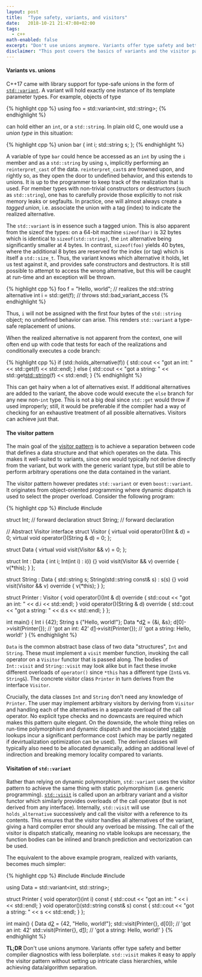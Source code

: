 ```yaml
---
layout: post
title:  "Type safety, variants, and visitors"
date:   2018-10-21 21:47:08+02:00
tags:
  - c++
math-enabled: false
excerpt: "Don't use unions anymore. Variants offer type safety and better compiler diagnostics with less boilerplate. std::visit makes it easy to apply the visitor pattern without setting up intricate class hierarchies, while achieving data/algorithm separation."
disclaimer: "This post covers the basics of variants and the visitor pattern in detail. It is meant as preparation for an upcoming post on some more creative uses of visitors."
---
```


#### Variants vs. unions

C++17 came with library support for type-safe unions in the form of
[`std::variant`][2]. A variant will hold exactly one instance of its template
parameter types. For example, objects of type

{% highlight cpp %}
using foo = std::variant<int, std::string>;
{% endhighlight %}
    
can hold either an `int`, or a `std::string`. In plain old C, one would use a
_union type_ in this situation:

{% highlight cpp %}
union bar {
    int i;
    std::string s;
};
{% endhighlight %}

A variable of type `bar` could hence be accessed as an `int` by using the `i`
member and as a `std::string` by using `s`, implicitly performing an
`reinterpret_cast` of the data. `reinterpret_cast`s are frowned upon, and
rightly so, as they open the door to undefined behavior, and this extends to
unions. It is up to the programmer to keep track of the realization that is
used. For member types with non-trivial constructors or destructors (such as
`std::string`), one has to carefully provide those explicitly to not risk memory
leaks or segfaults. In practice, one will almost always create a _tagged union_,
i.e. associate the union with a tag (index) to indicate the realized
alternative.

The `std::variant` is in essence such a tagged union. This is also apparent from
the sizeof the types: on a 64-bit machine `sizeof(bar)` is 32 bytes which is
identical to `sizeof(std::string)`, the `int` alternative being significantly
smaller at 4 bytes. In contrast, `sizeof(foo)` yields 40 bytes, where the
additional 8 bytes are reserved for the index (or tag) which is itself a
`std::size_t`. Thus, the variant knows which alternative it holds, let us test
against it, and provides safe constructors and destructors. It is still possible
to attempt to access the wrong alternative, but this will be caught at run-time
and an exception will be thrown.

{% highlight cpp %}
foo f = "Hello, world";   // realizes the std::string alternative
int i = std::get<int>(f); // throws std::bad_variant_access
{% endhighlight %}

Thus, `i` will not be assigned with the first four bytes of the `std::string`
object; no undefined behavior can arise. This renders `std::variant` a type-safe
replacement of unions.

When the realized alternative is not apparent from the context, one will often
end up with code that tests for each of the realizations and conditionally
executes a code branch:

{% highlight cpp %}
if (std::holds_alternative<int>(f)) {
    std::cout << "got an int: " << std::get<int>(f) << std::endl;
} else {
    std::cout << "got a string: " << std::get<std::string>(f)
              << std::endl;
}
{% endhighlight %}

This can get hairy when a lot of alternatives exist. If additional alternatives
are added to the variant, the above code would execute the `else` branch for any
new non-`int` type. This is not a big deal since `std::get` would throw if used
improperly; still, it would be preferable if the compiler had a way of checking
for an exhaustive treatment of all possible alternatives. Visitors can achieve
just that.

#### The visitor pattern

The main goal of the [visitor pattern][1] is to achieve a separation between code
that defines a data structure and that which operates on the data. This makes
it well-suited to variants, since one would typically not derive directly from
the variant, but work with the generic variant type, but still be able to
perform arbitrary operations one the data contained in the variant.

The visitor pattern however predates `std::variant` or even `boost::variant`. It
originates from object-oriented programming where dynamic dispatch is used to
select the proper overload. Consider the following program:

{% highlight cpp %}
#include <iostream>
#include <string>

struct Int;    // forward declaration
struct String; // forward declaration

// Abstract Visitor interface
struct Visitor {
    virtual void operator()(Int & d) = 0;
    virtual void operator()(String & d) = 0;
};

struct Data {
    virtual void visit(Visitor && v) = 0;
};

struct Int : Data {
    int i;
    Int(int i) : i(i) {}
    void visit(Visitor && v) override {
        v(*this);
    }
};

struct String : Data {
    std::string s;
    String(std::string const& s) : s(s) {}
    void visit(Visitor && v) override {
        v(*this);
    }
};

struct Printer : Visitor {
    void operator()(Int & d) override {
        std::cout << "got an int: " << d.i << std::endl;
    }
    void operator()(String & d) override {
        std::cout << "got a string: " << d.s << std::endl;
    }
};

int main() {
    Int i {42};
    String s {"Hello, world!"};
    Data *d[2] = {&i, &s};
    d[0]->visit(Printer{}); // 'got an int: 42'
    d[1]->visit(Printer{}); // 'got a string: Hello, world!'
}
{% endhighlight %}

`Data` is the common abstract base class of two data "structures", `Int` and
`String`. These must implement a `visit` member function, invoking the call
operator on a `Visitor` functor that is passed along. The bodies of `Int::visit`
and `String::visit` may look alike but in fact these invoke different overloads
of `operator()` since `*this` has a different type (`Int&` vs. `String&`). The
concrete visitor class `Printer` in turn derives from the interface `Visitor`.

Crucially, the data classes `Int` and `String` don't need any knowledge of
`Printer`. The user may implement arbitrary visitors by deriving from `Visitor`
and handling each of the alternatives in a separate overload of the call
operator. No explicit type checks and no downcasts are required which makes this
pattern quite elegant. On the downside, the whole thing relies on run-time
polymorphism and dynamic dispatch and the associated [vtable][4] lookups incur
a significant performance cost (which may be partly negated if devirtualization
optimization can be used). The derived classes will typically also need to be
allocated dynamically, adding an additional level of indirection and breaking
memory locality compared to variants.

#### Visitation of `std::variant`

Rather than relying on dynamic polymorphism, `std::variant` uses the visitor
pattern to achieve the same thing with static polymorphism (i.e. generic
programming). [`std::visit`][3] is called upon an arbitrary variant and a
visitor functor which similarly provides overloads of the call operator (but is
not derived from any interface). Internally, `std::visit` will use
`holds_alternative` successively and call the visitor with a reference to its
contents. This ensures that the visitor handles all alternatives of the variant,
giving a hard compiler error should any overload be missing. The call of the
visitor is dispatch statically, meaning no vtable lookups are necessary, the
function bodies can be inlined and branch prediction and vectorization can be used.

The equivalent to the above example program, realized with variants, becomes
much simpler:

{% highlight cpp %}
#include <iostream>
#include <string>
#include <variant>

using Data = std::variant<int, std::string>;

struct Printer {
    void operator()(int i) const {
        std::cout << "got an int: " << i << std::endl;
    }
    void operator()(std::string const& s) const {
        std::cout << "got a string: " << s << std::endl;
    }
};

int main() {
    Data d[2] = {42, "Hello, world!"};
    std::visit(Printer{}, d[0]); // 'got an int: 42'
    std::visit(Printer{}, d[1]); // 'got a string: Hello, world!'
}
{% endhighlight %}

**TL;DR** Don't use unions anymore. Variants offer type safety and better
compiler diagnostics with less boilerplate. `std::visit` makes it easy to apply
the visitor pattern without setting up intricate class hierarchies, while
achieving data/algorithm separation.


[1]: https://en.wikipedia.org/wiki/Visitor_pattern#C++_example
[2]: https://en.cppreference.com/w/cpp/utility/variant
[3]: https://en.cppreference.com/w/cpp/utility/variant/visit
[4]: https://en.wikipedia.org/wiki/Virtual_method_table
